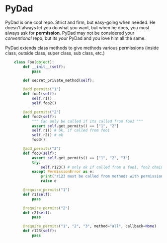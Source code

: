 <h1> PyDad </h1>

PyDad is one cool repo. Strict and firm, but easy-going when needed. He doesn't always let you
do what you want, but when he does, you must always ask for **permission**. PyDad may not be considered
your *conventional* repo, but its *your* PyDad and you love him all the same.

PyDad extends class methods to give methods various permissions (inside class, outside class,
super class, sub class, etc.)

```python
    class Foo(object):
        def __init__(self):
            pass

        def secret_private_method(self);

        @add_permits("1")
        def foo1(self):
            self.r1()
            self.foo2()

        @add_permits("2")
        def foo2(self):
            """ Can only be called if its called from foo1 """
            assert self.get_permits() == ["1", "2"]
            self.r1() # ok, if called from foo1
            self.r2() # ok
            foo3()

        @add_permits("3")
        def foo3(self):
            assert self.get_permits() == ["1", "2", "3"]
            try:
                self.r123() # only ok if called from a foo1, foo2 chain
            except PermissionError as e:
                print("r123 must be called from methods with permissions 1, 2 and 3"!)
                raise e

        @require_permits("1")
        def r1(self):
            pass

        @require_permits("2")
        def r2(self):
            pass

        @require_permits("1", "2", "3", method="all", callback=None)
        def r123(self):
            pass
```
